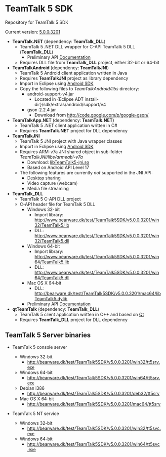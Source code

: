 # TeamTalk 5 SDK

Repository for TeamTalk 5 SDK

Current version: [5.0.0.3201](http://www.bearware.dk/test/TeamTalk5SDK/v5.0.0.3201)

* **TeamTalk.NET** (dependency: **TeamTalk_DLL**)
  * TeamTalk 5 .NET DLL wrapper for C-API TeamTalk 5 DLL (**TeamTalk_DLL**)
    * Preliminary API [Documentation](http://bearware.dk/test/TeamTalk5SDK/v5.0.0.3201/docs/NET/)
  * Requires DLL file from **TeamTalk_DLL** project, either 32-bit or 64-bit
* **TeamTalkAndroid** (dependency: **TeamTalkJNI**)
  * TeamTalk 5 Android client application written in Java
  * Requires **TeamTalkJNI** project as library dependency
  * Import in Eclipse using [Android SDK](http://developer.android.com/sdk/index.html)
  * Copy the following files to *TeamTalkAndroid/libs* directory:
    * android-support-v4.jar
      * Located in {Eclipse ADT install-dir}/sdk/extras/android/support/v4
    * gson-2.2.4.jar
      * Download from http://code.google.com/p/google-gson/
* **TeamTalkApp.NET** (dependency: **TeamTalk.NET**)
  * TeamTalk 5 .NET client application written in C#
  * Requires **TeamTalk.NET** project for DLL dependency
* **TeamTalkJNI**
  * TeamTalk 5 JNI project with Java wrapper classes
  * Import in Eclipse using [Android SDK](http://developer.android.com/sdk/index.html)
  * Requires ARM-v7a JNI shared object in sub-folder *TeamTalkJNI/libs/armeabi-v7a*
    * Download: [libTeamTalk5-jni.so](http://bearware.dk/test/TeamTalk5SDK/v5.0.0.3201/android/TeamTalk5JNI.tgz)
    * Based on Android API Level 17
  * The following features are currently *not* supported in the JNI API:
    * Desktop sharing
    * Video capture (webcam)
    * Media file streaming
* **TeamTalk_DLL**
  * TeamTalk 5 C-API DLL project 
  * C-API header file for TeamTalk 5 DLL
    * Windows 32-bit
      * Import library: http://www.bearware.dk/test/TeamTalk5SDK/v5.0.0.3201/win32/TeamTalk5.lib
      * DLL: http://www.bearware.dk/test/TeamTalk5SDK/v5.0.0.3201/win32/TeamTalk5.dll
    * Windows 64-bit
      * Import library: http://www.bearware.dk/test/TeamTalk5SDK/v5.0.0.3201/win64/TeamTalk5.lib
      * DLL: http://www.bearware.dk/test/TeamTalk5SDK/v5.0.0.3201/win64/TeamTalk5.dll
    * Mac OS X 64-bit
      * DLL: http://bearware.dk/test/TeamTalk5SDK/v5.0.0.3201/mac64/libTeamTalk5.dylib
    * Preliminary API [Documentation](http://bearware.dk/test/TeamTalk5SDK/v5.0.0.3201/docs/C-API/)
* **qtTeamTalk** (dependency: **TeamTalk_DLL**)
  * TeamTalk 5 client application written in C++ and based on [Qt](http://www.qt-project.org)
  * Requires **TeamTalk_DLL** project for DLL dependency

## TeamTalk 5 Server binaries

* TeamTalk 5 console server
  * Windows 32-bit
    * http://bearware.dk/test/TeamTalk5SDK/v5.0.0.3201/win32/tt5srv.exe
  * Windows 64-bit
    * http://bearware.dk/test/TeamTalk5SDK/v5.0.0.3201/win64/tt5srv.exe
  * Debian i386
    * http://bearware.dk/test/TeamTalk5SDK/v5.0.0.3201/deb32/tt5srv
  * Mac OS X 64-bit
    * http://bearware.dk/test/TeamTalk5SDK/v5.0.0.3201/mac64/tt5srv

* TeamTalk 5 NT service
  * Windows 32-bit
    * http://bearware.dk/test/TeamTalk5SDK/v5.0.0.3201/win32/tt5svc.exe
  * Windows 64-bit
    * http://bearware.dk/test/TeamTalk5SDK/v5.0.0.3201/win64/tt5svc.exe

